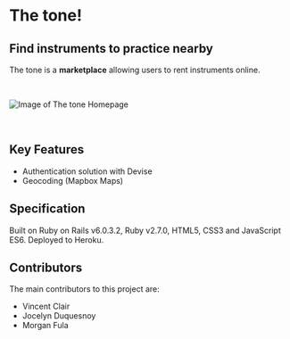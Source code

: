 <h1> The tone! </h1>
<h2>  Find instruments to practice nearby  </h2>

The tone is a **marketplace** allowing users to rent instruments online.

</br>

![Image of The tone Homepage](https://github.com/emmanuelferreira/tone/blob/master/app/assets/images/thetone_homepage.png)

</br>

<h2>Key Features</h2>

* Authentication solution with Devise
* Geocoding (Mapbox Maps)


<h2>Specification</h2>
Built on Ruby on Rails v6.0.3.2, Ruby v2.7.0, HTML5, CSS3 and JavaScript ES6. Deployed to Heroku.


<h2>Contributors</h2>
The main contributors to this project are:

* Vincent Clair
* Jocelyn Duquesnoy
* Morgan Fula
